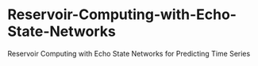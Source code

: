 # Reservoir-Computing-with-Echo-State-Networks
Reservoir Computing with Echo State Networks for Predicting Time Series
